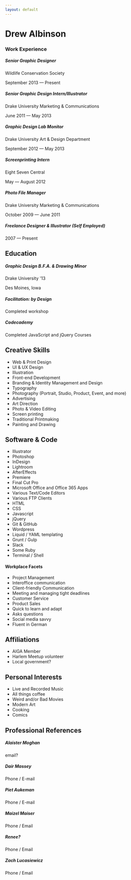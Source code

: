 ```yaml
---
layout: default
---
```


# Drew Albinson

### Work Experience

##### Senior Graphic Designer

Wildlife Conservation Society

September 2013 — Present

##### Senior Graphic Design Intern/Illustrator

Drake University Marketing & Communications

June 2011 — May 2013

##### Graphic Design Lab Monitor

Drake University Art & Design Department

September 2012 — May 2013

##### Screenprinting Intern

Eight Seven Central

May — August 2012

##### Photo File Manager

Drake University Marketing & Communications

October 2009 — June 2011

##### Freelance Designer & Illustrator (Self Employed)

2007 — Present

## Education

##### Graphic Design B.F.A. & Drawing Minor

Drake University '13

Des Moines, Iowa

##### Facilitation: by Design

Completed workshop

##### Codecademy

Completed JavaScript and jQuery Courses

## Creative Skills

- Web & Print Design
- UI & UX Design
- Illustration
- Front-end Development
- Branding & Identity Management and Design
- Typography
- Photography (Portrait, Studio, Product, Event, and more)
- Advertising
- Art Direction
- Photo & Video Editing
- Screen printing
- Traditional Printmaking
- Painting and Drawing

## Software & Code

- Illustrator
- Photoshop
- InDesign
- Lightroom
- AfterEffects
- Premiere
- Final Cut Pro
- Microsoft Office and Office 365 Apps
- Various Text/Code Editors
- Various FTP Clients
- HTML
- CSS
- Javascript
- jQuery
- Git & GitHub
- Wordpress
- Liquid / YAML templating
- Grunt / Gulp
- Slack
- Some Ruby
- Terminal / Shell

#### Workplace Facets

- Project Management
- Interoffice communication
- Client-friendly Communication
- Meeting and managing tight deadlines
- Customer Service
- Product Sales
- Quick to learn and adapt
- Asks questions
- Social media savvy
- Fluent in German

## Affiliations

- AIGA Member
- Harlem Meetup volunteer
- Local government?

## Personal Interests

- Live and Recorded Music
- All things coffee
- Weird and/or Bad Movies
- Modern Art
- Cooking
- Comics

## Professional References

##### Alaister Moghan

email?

##### Dair Massey

Phone / E-mail

##### Piet Aukeman

Phone / E-mail

##### Maizel Maiser

Phone / Email

##### Renee?

Phone / Email

##### Zach Lucasiewicz

Phone / Email

